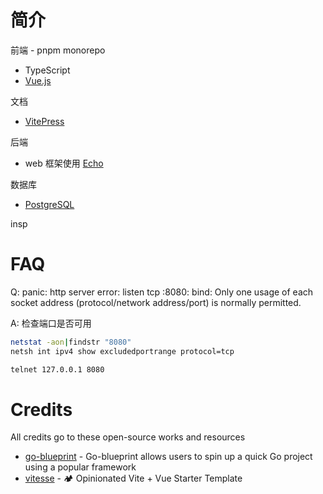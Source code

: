 # 简介

前端 - pnpm monorepo
- TypeScript
- [Vue.js](https://vuejs.org/)

文档
- [VitePress](https://vitepress.dev)

后端
- web 框架使用 [Echo](https://echo.labstack.com/)

数据库
- [PostgreSQL](https://www.postgresql.org/)


insp


# FAQ
Q: panic: http server error: listen tcp :8080: bind: Only one usage of each socket address (protocol/network address/port) is normally permitted.

A: 检查端口是否可用
```bash
netstat -aon|findstr "8080"
netsh int ipv4 show excludedportrange protocol=tcp

telnet 127.0.0.1 8080 
```

# Credits
All credits go to these open-source works and resources

- [go-blueprint](https://github.com/Melkeydev/go-blueprint) - Go-blueprint allows users to spin up a quick Go project using a popular framework
- [vitesse](https://github.com/antfu-collective/vitesse) - 🏕 Opinionated Vite + Vue Starter Template